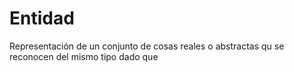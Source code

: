 # Entidad
Representación de un conjunto de cosas reales o abstractas qu se reconocen del mismo tipo dado que 